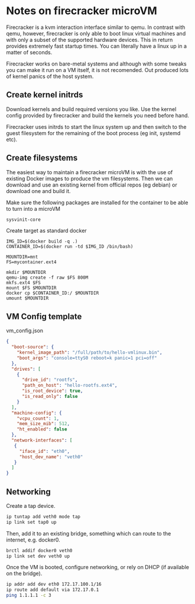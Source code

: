 # Notes on firecracker microVM
Firecracker is a kvm interaction interface similar to qemu. In contrast with
qemu, however, firecracker is only able to boot linux virtual machines and with
only a subset of the supported hardware devices. This in return provides
extremely fast startup times. You can literally have a linux up in a matter of
seconds.

Firecracker works on bare-metal systems and although with some tweaks you can
make it run on a VM itself, it is not recomended. Out produced lots of kernel
panics of the host system.


## Create kernel initrds
Download kernels and build required versions you like. Use the kernel config
provided by firecracker and build the kernels you need before hand.

Firecracker uses initrds to start the linux system up and then switch to the
guest filesystem for the remaining of the boot process (eg init, systemd etc).

## Create filesystems
The easiest way to maintain a firecracker microVM is with the use of existing
Docker images to produce the vm filesystems. Then we can download and use an
existing kernel from official repos (eg debian) or download one and build it.

Make sure the following packages are installed for the container to be able to
turn into a microVM

```sh
sysvinit-core
```

Create target as standard docker

```
IMG_ID=$(docker build -q .)
CONTAINER_ID=$(docker run -td $IMG_ID /bin/bash)

MOUNTDIR=mnt
FS=mycontainer.ext4

mkdir $MOUNTDIR
qemu-img create -f raw $FS 800M
mkfs.ext4 $FS
mount $FS $MOUNTDIR
docker cp $CONTAINER_ID:/ $MOUNTDIR
umount $MOUNTDIR
```

## VM Config template
vm_config.json
```json
{
  "boot-source": {
    "kernel_image_path": "/full/path/to/hello-vmlinux.bin",
    "boot_args": "console=ttyS0 reboot=k panic=1 pci=off"
  },
  "drives": [
    {
      "drive_id": "rootfs",
      "path_on_host": "hello-rootfs.ext4",
      "is_root_device": true,
      "is_read_only": false
    }
  ],
  "machine-config": {
    "vcpu_count": 1,
    "mem_size_mib": 512,
    "ht_enabled": false
  },
  "network-interfaces": [
   {
     "iface_id": "eth0",
     "host_dev_name": "veth0"
   }
  ]
}
```

## Networking
Create a tap device.

```sh
ip tuntap add veth0 mode tap
ip link set tap0 up
```

Then, add it to an existing bridge, something which can route to the internet, e.g. docker0.
```sh
brctl addif docker0 veth0
ip link set dev veth0 up
```
Once the VM is booted, configure networking, or rely on DHCP (if available on the bridge).

```sh
ip addr add dev eth0 172.17.100.1/16
ip route add default via 172.17.0.1
ping 1.1.1.1 -c 3
```
